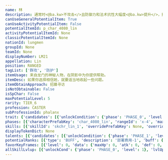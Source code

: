 ```yaml
---
name: 林
description: 通常时<@ba.kw>不攻击</>且防御力和法术抗性大幅度<@ba.kw>提升</>，技能开启时攻击造成<@ba.kw>群体法术伤害</>
canUseGeneralPotentialItem: True
canUseActivityPotentialItem: False
potentialItemId: p_char_4080_lin
activityPotentialItemId: None
classicPotentialItemId: None
nationId: lungmen
groupId: None
teamId: None
displayNumber: LM21
appellation: Lin
position: RANGED
tagList: ['群攻', '防护']
itemUsage: 来自龙门的神秘人物，在阴影中为你提供帮助。
itemDesc: 如果你选择相信她，就要适当地收起一些问题。
itemObtainApproach: 招募寻访
isNotObtainable: False
isSpChar: False
maxPotentialLevel: 5
rarity: TIER_6
profession: CASTER
subProfessionId: phalanx
trait: {'candidates': [{'unlockCondition': {'phase': 'PHASE_0', 'level': 1}, 'requiredPotentialRank': 0, 'blackboard': [{'key': 'def', 'value': 2.0, 'valueStr': None}, {'key': 'magic_resistance', 'value': 20.0, 'valueStr': None}], 'overrideDescripton': None, 'prefabKey': None, 'rangeId': None}]}
phases: [{'characterPrefabKey': 'char_4080_lin', 'rangeId': 'x-4', 'maxLevel': 50, 'attributesKeyFrames': [{'level': 1, 'data': {'maxHp': 1074, 'atk': 421, 'def': 158, 'magicResistance': 15.0, 'cost': 22, 'blockCnt': 1, 'moveSpeed': 1.0, 'attackSpeed': 100.0, 'baseAttackTime': 2.0, 'respawnTime': 70, 'hpRecoveryPerSec': 0.0, 'spRecoveryPerSec': 1.0, 'maxDeployCount': 1, 'maxDeckStackCnt': 0, 'tauntLevel': 0, 'massLevel': 0, 'baseForceLevel': 0, 'stunImmune': False, 'silenceImmune': False, 'sleepImmune': False, 'frozenImmune': False, 'levitateImmune': False}}, {'level': 50, 'data': {'maxHp': 1343, 'atk': 569, 'def': 184, 'magicResistance': 15.0, 'cost': 22, 'blockCnt': 1, 'moveSpeed': 1.0, 'attackSpeed': 100.0, 'baseAttackTime': 2.0, 'respawnTime': 70, 'hpRecoveryPerSec': 0.0, 'spRecoveryPerSec': 1.0, 'maxDeployCount': 1, 'maxDeckStackCnt': 0, 'tauntLevel': 0, 'massLevel': 0, 'baseForceLevel': 0, 'stunImmune': False, 'silenceImmune': False, 'sleepImmune': False, 'frozenImmune': False, 'levitateImmune': False}}], 'evolveCost': None}, {'characterPrefabKey': 'char_4080_lin', 'rangeId': 'x-1', 'maxLevel': 80, 'attributesKeyFrames': [{'level': 1, 'data': {'maxHp': 1343, 'atk': 569, 'def': 184, 'magicResistance': 15.0, 'cost': 24, 'blockCnt': 1, 'moveSpeed': 1.0, 'attackSpeed': 100.0, 'baseAttackTime': 2.0, 'respawnTime': 70, 'hpRecoveryPerSec': 0.0, 'spRecoveryPerSec': 1.0, 'maxDeployCount': 1, 'maxDeckStackCnt': 0, 'tauntLevel': 0, 'massLevel': 0, 'baseForceLevel': 0, 'stunImmune': False, 'silenceImmune': False, 'sleepImmune': False, 'frozenImmune': False, 'levitateImmune': False}}, {'level': 80, 'data': {'maxHp': 1679, 'atk': 730, 'def': 212, 'magicResistance': 15.0, 'cost': 24, 'blockCnt': 1, 'moveSpeed': 1.0, 'attackSpeed': 100.0, 'baseAttackTime': 2.0, 'respawnTime': 70, 'hpRecoveryPerSec': 0.0, 'spRecoveryPerSec': 1.0, 'maxDeployCount': 1, 'maxDeckStackCnt': 0, 'tauntLevel': 0, 'massLevel': 0, 'baseForceLevel': 0, 'stunImmune': False, 'silenceImmune': False, 'sleepImmune': False, 'frozenImmune': False, 'levitateImmune': False}}], 'evolveCost': [{'id': '3251', 'count': 5, 'type': 'MATERIAL'}, {'id': '30042', 'count': 8, 'type': 'MATERIAL'}, {'id': '30012', 'count': 5, 'type': 'MATERIAL'}]}, {'characterPrefabKey': 'char_4080_lin', 'rangeId': 'x-1', 'maxLevel': 90, 'attributesKeyFrames': [{'level': 1, 'data': {'maxHp': 1679, 'atk': 730, 'def': 212, 'magicResistance': 15.0, 'cost': 24, 'blockCnt': 1, 'moveSpeed': 1.0, 'attackSpeed': 100.0, 'baseAttackTime': 2.0, 'respawnTime': 70, 'hpRecoveryPerSec': 0.0, 'spRecoveryPerSec': 1.0, 'maxDeployCount': 1, 'maxDeckStackCnt': 0, 'tauntLevel': 0, 'massLevel': 0, 'baseForceLevel': 0, 'stunImmune': False, 'silenceImmune': False, 'sleepImmune': False, 'frozenImmune': False, 'levitateImmune': False}}, {'level': 90, 'data': {'maxHp': 2048, 'atk': 849, 'def': 242, 'magicResistance': 15.0, 'cost': 24, 'blockCnt': 1, 'moveSpeed': 1.0, 'attackSpeed': 100.0, 'baseAttackTime': 2.0, 'respawnTime': 70, 'hpRecoveryPerSec': 0.0, 'spRecoveryPerSec': 1.0, 'maxDeployCount': 1, 'maxDeckStackCnt': 0, 'tauntLevel': 0, 'massLevel': 0, 'baseForceLevel': 0, 'stunImmune': False, 'silenceImmune': False, 'sleepImmune': False, 'frozenImmune': False, 'levitateImmune': False}}], 'evolveCost': [{'id': '3253', 'count': 4, 'type': 'MATERIAL'}, {'id': '30135', 'count': 4, 'type': 'MATERIAL'}, {'id': '31054', 'count': 8, 'type': 'MATERIAL'}]}]
skills: [{'skillId': 'skchr_lin_1', 'overridePrefabKey': None, 'overrideTokenKey': None, 'levelUpCostCond': [{'unlockCond': {'phase': 'PHASE_2', 'level': 1}, 'lvlUpTime': 28800, 'levelUpCost': [{'id': '3303', 'count': 8, 'type': 'MATERIAL'}, {'id': '30084', 'count': 4, 'type': 'MATERIAL'}, {'id': '31043', 'count': 5, 'type': 'MATERIAL'}]}, {'unlockCond': {'phase': 'PHASE_2', 'level': 1}, 'lvlUpTime': 57600, 'levelUpCost': [{'id': '3303', 'count': 12, 'type': 'MATERIAL'}, {'id': '30054', 'count': 4, 'type': 'MATERIAL'}, {'id': '30104', 'count': 7, 'type': 'MATERIAL'}]}, {'unlockCond': {'phase': 'PHASE_2', 'level': 1}, 'lvlUpTime': 86400, 'levelUpCost': [{'id': '3303', 'count': 15, 'type': 'MATERIAL'}, {'id': '30115', 'count': 6, 'type': 'MATERIAL'}, {'id': '30074', 'count': 7, 'type': 'MATERIAL'}]}], 'unlockCond': {'phase': 'PHASE_0', 'level': 1}}, {'skillId': 'skchr_lin_2', 'overridePrefabKey': None, 'overrideTokenKey': None, 'levelUpCostCond': [{'unlockCond': {'phase': 'PHASE_2', 'level': 1}, 'lvlUpTime': 28800, 'levelUpCost': [{'id': '3303', 'count': 8, 'type': 'MATERIAL'}, {'id': '31024', 'count': 4, 'type': 'MATERIAL'}, {'id': '30043', 'count': 6, 'type': 'MATERIAL'}]}, {'unlockCond': {'phase': 'PHASE_2', 'level': 1}, 'lvlUpTime': 57600, 'levelUpCost': [{'id': '3303', 'count': 12, 'type': 'MATERIAL'}, {'id': '31044', 'count': 4, 'type': 'MATERIAL'}, {'id': '30084', 'count': 8, 'type': 'MATERIAL'}]}, {'unlockCond': {'phase': 'PHASE_2', 'level': 1}, 'lvlUpTime': 86400, 'levelUpCost': [{'id': '3303', 'count': 15, 'type': 'MATERIAL'}, {'id': '30125', 'count': 6, 'type': 'MATERIAL'}, {'id': '30044', 'count': 4, 'type': 'MATERIAL'}]}], 'unlockCond': {'phase': 'PHASE_1', 'level': 1}}, {'skillId': 'skchr_lin_3', 'overridePrefabKey': None, 'overrideTokenKey': None, 'levelUpCostCond': [{'unlockCond': {'phase': 'PHASE_2', 'level': 1}, 'lvlUpTime': 28800, 'levelUpCost': [{'id': '3303', 'count': 8, 'type': 'MATERIAL'}, {'id': '31054', 'count': 4, 'type': 'MATERIAL'}, {'id': '30033', 'count': 8, 'type': 'MATERIAL'}]}, {'unlockCond': {'phase': 'PHASE_2', 'level': 1}, 'lvlUpTime': 57600, 'levelUpCost': [{'id': '3303', 'count': 12, 'type': 'MATERIAL'}, {'id': '30014', 'count': 4, 'type': 'MATERIAL'}, {'id': '31064', 'count': 8, 'type': 'MATERIAL'}]}, {'unlockCond': {'phase': 'PHASE_2', 'level': 1}, 'lvlUpTime': 86400, 'levelUpCost': [{'id': '3303', 'count': 15, 'type': 'MATERIAL'}, {'id': '30135', 'count': 6, 'type': 'MATERIAL'}, {'id': '31024', 'count': 6, 'type': 'MATERIAL'}]}], 'unlockCond': {'phase': 'PHASE_2', 'level': 1}}]
displayTokenDict: None
talents: [{'candidates': [{'unlockCondition': {'phase': 'PHASE_1', 'level': 1}, 'requiredPotentialRank': 0, 'prefabKey': '1', 'name': '计出万全', 'description': '拥有可以抵挡所有伤害的琉璃璧；琉璃璧在受到单次超过150点伤害时破碎，对周围所有敌人造成相当于林攻击力60%的法术伤害、使其<$ba.stun>晕眩</>1秒，并在12秒后再次生成', 'rangeId': 'x-1', 'blackboard': [{'key': 'value', 'value': 150.0, 'valueStr': None}, {'key': 'atk_scale', 'value': 0.6, 'valueStr': None}, {'key': 'stun', 'value': 1.0, 'valueStr': None}, {'key': 'interval', 'value': 12.0, 'valueStr': None}], 'tokenKey': None}, {'unlockCondition': {'phase': 'PHASE_1', 'level': 1}, 'requiredPotentialRank': 4, 'prefabKey': '1', 'name': '计出万全', 'description': '拥有可以抵挡所有伤害的琉璃璧；琉璃璧在受到单次超过150点伤害时破碎，对周围所有敌人造成相当于林攻击力70%<@ba.talpu>（+10%）</>的法术伤害、使其<$ba.stun>晕眩</>1秒，并在12秒后再次生成', 'rangeId': 'x-1', 'blackboard': [{'key': 'value', 'value': 150.0, 'valueStr': None}, {'key': 'atk_scale', 'value': 0.7, 'valueStr': None}, {'key': 'stun', 'value': 1.0, 'valueStr': None}, {'key': 'interval', 'value': 12.0, 'valueStr': None}], 'tokenKey': None}, {'unlockCondition': {'phase': 'PHASE_2', 'level': 1}, 'requiredPotentialRank': 0, 'prefabKey': '1', 'name': '计出万全', 'description': '拥有可以抵挡所有伤害的琉璃璧；琉璃璧在受到单次超过200点伤害时破碎，对周围所有敌人造成相当于林攻击力100%的法术伤害、使其<$ba.stun>晕眩</>1秒，并在8秒后再次生成', 'rangeId': 'x-1', 'blackboard': [{'key': 'value', 'value': 200.0, 'valueStr': None}, {'key': 'atk_scale', 'value': 1.0, 'valueStr': None}, {'key': 'stun', 'value': 1.0, 'valueStr': None}, {'key': 'interval', 'value': 8.0, 'valueStr': None}], 'tokenKey': None}, {'unlockCondition': {'phase': 'PHASE_2', 'level': 1}, 'requiredPotentialRank': 4, 'prefabKey': '1', 'name': '计出万全', 'description': '拥有可以抵挡所有伤害的琉璃璧；琉璃璧在受到单次超过200点伤害时破碎，对周围所有敌人造成相当于林攻击力110%<@ba.talpu>（+10%）</>的法术伤害、使其<$ba.stun>晕眩</>1秒，并在8秒后再次生成', 'rangeId': 'x-1', 'blackboard': [{'key': 'value', 'value': 200.0, 'valueStr': None}, {'key': 'atk_scale', 'value': 1.1, 'valueStr': None}, {'key': 'stun', 'value': 1.0, 'valueStr': None}, {'key': 'interval', 'value': 8.0, 'valueStr': None}], 'tokenKey': None}]}, {'candidates': [{'unlockCondition': {'phase': 'PHASE_2', 'level': 1}, 'requiredPotentialRank': 0, 'prefabKey': '2', 'name': '韬光', 'description': '受到攻击时，有50%几率回复1点技力', 'rangeId': None, 'blackboard': [{'key': 'prob', 'value': 0.5, 'valueStr': None}, {'key': 'sp', 'value': 1.0, 'valueStr': None}], 'tokenKey': None}, {'unlockCondition': {'phase': 'PHASE_2', 'level': 1}, 'requiredPotentialRank': 2, 'prefabKey': '2', 'name': '韬光', 'description': '受到攻击时，有55%<@ba.talpu>（+5%）</>几率回复1点技力', 'rangeId': None, 'blackboard': [{'key': 'prob', 'value': 0.55, 'valueStr': None}, {'key': 'sp', 'value': 1.0, 'valueStr': None}], 'tokenKey': None}]}]
potentialRanks: [{'type': 'BUFF', 'description': '部署费用-1', 'buff': {'attributes': {'abnormalFlags': None, 'abnormalImmunes': None, 'abnormalAntis': None, 'abnormalCombos': None, 'abnormalComboImmunes': None, 'attributeModifiers': [{'attributeType': 'COST', 'formulaItem': 'ADDITION', 'value': -1.0, 'loadFromBlackboard': False, 'fetchBaseValueFromSourceEntity': False}]}}, 'equivalentCost': None}, {'type': 'CUSTOM', 'description': '第二天赋效果增强', 'buff': None, 'equivalentCost': None}, {'type': 'BUFF', 'description': '攻击力+34', 'buff': {'attributes': {'abnormalFlags': None, 'abnormalImmunes': None, 'abnormalAntis': None, 'abnormalCombos': None, 'abnormalComboImmunes': None, 'attributeModifiers': [{'attributeType': 'ATK', 'formulaItem': 'ADDITION', 'value': 34.0, 'loadFromBlackboard': False, 'fetchBaseValueFromSourceEntity': False}]}}, 'equivalentCost': None}, {'type': 'CUSTOM', 'description': '第一天赋效果增强', 'buff': None, 'equivalentCost': None}, {'type': 'BUFF', 'description': '部署费用-1', 'buff': {'attributes': {'abnormalFlags': None, 'abnormalImmunes': None, 'abnormalAntis': None, 'abnormalCombos': None, 'abnormalComboImmunes': None, 'attributeModifiers': [{'attributeType': 'COST', 'formulaItem': 'ADDITION', 'value': -1.0, 'loadFromBlackboard': False, 'fetchBaseValueFromSourceEntity': False}]}}, 'equivalentCost': None}]
favorKeyFrames: [{'level': 0, 'data': {'maxHp': 0, 'atk': 0, 'def': 0, 'magicResistance': 0.0, 'cost': 0, 'blockCnt': 0, 'moveSpeed': 0.0, 'attackSpeed': 0.0, 'baseAttackTime': 0.0, 'respawnTime': 0, 'hpRecoveryPerSec': 0.0, 'spRecoveryPerSec': 0.0, 'maxDeployCount': 0, 'maxDeckStackCnt': 0, 'tauntLevel': 0, 'massLevel': 0, 'baseForceLevel': 0, 'stunImmune': False, 'silenceImmune': False, 'sleepImmune': False, 'frozenImmune': False, 'levitateImmune': False}}, {'level': 50, 'data': {'maxHp': 0, 'atk': 70, 'def': 40, 'magicResistance': 0.0, 'cost': 0, 'blockCnt': 0, 'moveSpeed': 0.0, 'attackSpeed': 0.0, 'baseAttackTime': 0.0, 'respawnTime': 0, 'hpRecoveryPerSec': 0.0, 'spRecoveryPerSec': 0.0, 'maxDeployCount': 0, 'maxDeckStackCnt': 0, 'tauntLevel': 0, 'massLevel': 0, 'baseForceLevel': 0, 'stunImmune': False, 'silenceImmune': False, 'sleepImmune': False, 'frozenImmune': False, 'levitateImmune': False}}]
allSkillLvlup: [{'unlockCond': {'phase': 'PHASE_0', 'level': 1}, 'lvlUpCost': [{'id': '3301', 'count': 5, 'type': 'MATERIAL'}]}, {'unlockCond': {'phase': 'PHASE_0', 'level': 1}, 'lvlUpCost': [{'id': '3301', 'count': 5, 'type': 'MATERIAL'}, {'id': '30051', 'count': 6, 'type': 'MATERIAL'}, {'id': '30011', 'count': 4, 'type': 'MATERIAL'}]}, {'unlockCond': {'phase': 'PHASE_0', 'level': 1}, 'lvlUpCost': [{'id': '3302', 'count': 8, 'type': 'MATERIAL'}, {'id': '30062', 'count': 3, 'type': 'MATERIAL'}]}, {'unlockCond': {'phase': 'PHASE_1', 'level': 1}, 'lvlUpCost': [{'id': '3302', 'count': 8, 'type': 'MATERIAL'}, {'id': '30012', 'count': 5, 'type': 'MATERIAL'}, {'id': '30062', 'count': 3, 'type': 'MATERIAL'}]}, {'unlockCond': {'phase': 'PHASE_1', 'level': 1}, 'lvlUpCost': [{'id': '3302', 'count': 8, 'type': 'MATERIAL'}, {'id': '31063', 'count': 6, 'type': 'MATERIAL'}]}, {'unlockCond': {'phase': 'PHASE_1', 'level': 1}, 'lvlUpCost': [{'id': '3303', 'count': 8, 'type': 'MATERIAL'}, {'id': '30053', 'count': 5, 'type': 'MATERIAL'}, {'id': '31053', 'count': 3, 'type': 'MATERIAL'}]}]
---
```


